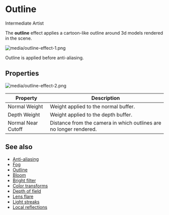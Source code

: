 # Outline

<span class="badge text-bg-primary">Intermediate</span>
<span class="badge text-bg-success">Artist</span>

The **outline** effect applies a cartoon-like outline around 3d models rendered in the scene.

![media/outline-effect-1.png](media/outline-effect-1.png)

Outline is applied before anti-aliasing.

## Properties

![media/outline-effect-2.png](media/outline-effect-2.png)

| Property | Description |
| --------------------- | ----
| Normal Weight | Weight applied to the normal buffer. |
| Depth Weight | Weight applied to the depth buffer. |
| Normal Near Cutoff | Distance from the camera in which outlines are no longer rendered. |

## See also

* [Anti-aliasing](anti-aliasing.md)
* [Fog](fog.md)
* [Outline](outline.md)
* [Bloom](bloom.md)
* [Bright filter](bright-filter.md)
* [Color transforms](color-transforms/index.md)
* [Depth of field](depth-of-field.md)
* [Lens flare](lens-flare.md)
* [Light streaks](light-streaks.md)
* [Local reflections](local-reflections.md)
